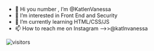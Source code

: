 - 👋 Hi you number , I’m @KatlenVanessa
- 👀 I’m interested in Front End and Security
- 🌱 I’m currently learning HTML/CSS/JS
- 📫 How to reach me on Instagram -->>@katlnvanessa

![visitors](https://visitor-badge.glitch.me/badge?page_id=page.id)
